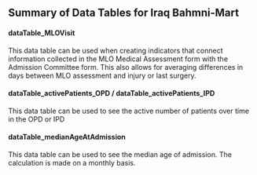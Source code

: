 ## Summary of Data Tables for Iraq Bahmni-Mart
#### dataTable_MLOVisit
This data table can be used when creating indicators that connect information collected in the MLO Medical Assessment form with the Admission Committee form. This also allows for averaging differences in days between MLO assessment and injury or last surgery.

#### dataTable_activePatients_OPD / dataTable_activePatients_IPD
This data table can be used to see the active number of patients over time in the OPD or IPD

#### dataTable_medianAgeAtAdmission
This data table can be used to see the median age of admission. The calculation is made on a monthly basis. 

